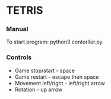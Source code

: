 # TETRIS

### Manual

To start program:
python3 contorller.py

### Controls

- Game stop/start - space
- Game restart - escape then space
- Movement left/right - left/right arrow
- Rotation - up arrow
